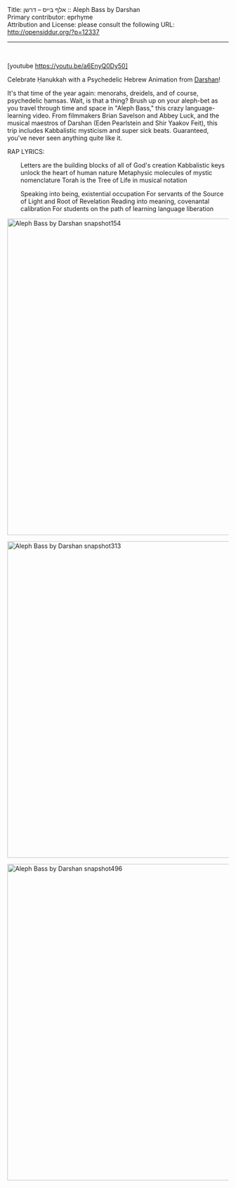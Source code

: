 <html>
<head></head>
<body>
Title: אלף בּײס – דרשן :: Aleph Bass by Darshan<br />
Primary contributor: eprhyme<br />
Attribution and License: please consult the following URL: <a href="http://opensiddur.org/?p=12337">http://opensiddur.org/?p=12337</a>
<p />
<hr />

&nbsp;

[youtube https://youtu.be/a6EnyQ0Dy50]

Celebrate Ḥanukkah with a Psychedelic Hebrew Animation from <a href="http://darshanproject.com">Darshan</a>!

It's that time of the year again: menorahs, dreidels, and of course, psychedelic ḥamsas. Wait, is that a thing? Brush up on your aleph-bet as you travel through time and space in "Aleph Bass," this crazy language-learning video. From filmmakers Brian Savelson and Abbey Luck, and the musical maestros of Darshan (Eden Pearlstein and Shir Yaakov Feit), this trip includes Kabbalistic mysticism and super sick beats. Guaranteed, you've never seen anything quite like it.

RAP LYRICS:
<p style="padding-left: 30px;">Letters are the building blocks of all of God's creation
Kabbalistic keys unlock the heart of human nature
Metaphysic molecules of mystic nomenclature
Torah is the Tree of Life in musical notation</p>
<p style="padding-left: 30px;">Speaking into being, existential occupation
For servants of the Source of Light and Root of Revelation
Reading into meaning, covenantal calibration
For students on the path of learning language liberation</p>
<a href="https://opensiddur.org/wp-content/uploads/2015/12/Aleph-Bass-by-Darshan-snapshot154.png"><img class="aligncenter size-full wp-image-12340" src="https://opensiddur.org/wp-content/uploads/2015/12/Aleph-Bass-by-Darshan-snapshot154.png" alt="Aleph Bass by Darshan snapshot154" width="1280" height="720" /></a>

<a href="https://opensiddur.org/wp-content/uploads/2015/12/Aleph-Bass-by-Darshan-snapshot313.png"><img class="aligncenter size-full wp-image-12341" src="https://opensiddur.org/wp-content/uploads/2015/12/Aleph-Bass-by-Darshan-snapshot313.png" alt="Aleph Bass by Darshan snapshot313" width="1280" height="720" /></a>

<a href="https://opensiddur.org/wp-content/uploads/2015/12/Aleph-Bass-by-Darshan-snapshot496.png"><img class="aligncenter size-full wp-image-12342" src="https://opensiddur.org/wp-content/uploads/2015/12/Aleph-Bass-by-Darshan-snapshot496.png" alt="Aleph Bass by Darshan snapshot496" width="1280" height="720" /></a>
</body>
</html>